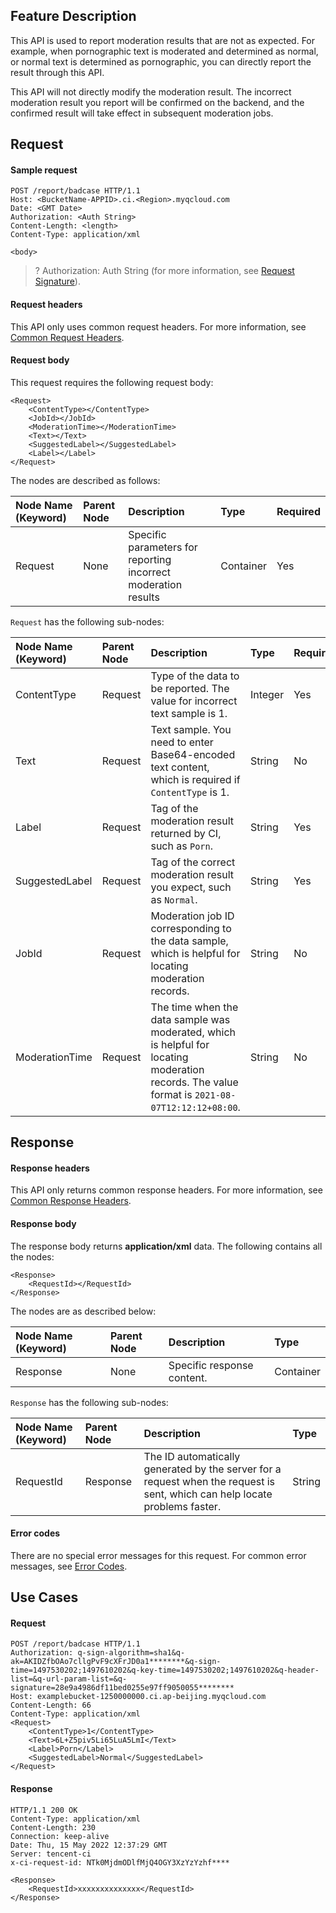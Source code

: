 ## Feature Description

This API is used to report moderation results that are not as expected. For example, when pornographic text is moderated and determined as normal, or normal text is determined as pornographic, you can directly report the result through this API.

This API will not directly modify the moderation result. The incorrect moderation result you report will be confirmed on the backend, and the confirmed result will take effect in subsequent moderation jobs.

## Request

#### Sample request

```
POST /report/badcase HTTP/1.1
Host: <BucketName-APPID>.ci.<Region>.myqcloud.com
Date: <GMT Date>
Authorization: <Auth String>
Content-Length: <length>
Content-Type: application/xml

<body>
```

>? Authorization: Auth String (for more information, see [Request Signature](https://intl.cloud.tencent.com/document/product/436/7778)).
>

#### Request headers

This API only uses common request headers. For more information, see [Common Request Headers](https://intl.cloud.tencent.com/document/product/1045/43609).

#### Request body

This request requires the following request body:

```
<Request>
    <ContentType></ContentType>
    <JobId></JobId>
    <ModerationTime></ModerationTime>
    <Text></Text>
    <SuggestedLabel></SuggestedLabel>
    <Label></Label>
</Request>
```

The nodes are described as follows:

| Node Name (Keyword) | Parent Node | Description | Type | Required |
| :----------------- | :----- | :--------------------- | :-------- | :------- |
| Request | None | Specific parameters for reporting incorrect moderation results | Container | Yes |

`Request` has the following sub-nodes:

| Node Name (Keyword) | Parent Node | Description | Type | Required |
| :----------------- | :------ | :----------------------------------------------------------- | :------ | :------- |
| ContentType | Request | Type of the data to be reported. The value for incorrect text sample is 1. | Integer | Yes |
| Text | Request | Text sample. You need to enter Base64-encoded text content, which is required if `ContentType` is 1. | String | No |
| Label | Request | Tag of the moderation result returned by CI, such as `Porn`. | String | Yes |
| SuggestedLabel | Request | Tag of the correct moderation result you expect, such as `Normal`. | String | Yes |
| JobId | Request | Moderation job ID corresponding to the data sample, which is helpful for locating moderation records. | String | No |
| ModerationTime | Request | The time when the data sample was moderated, which is helpful for locating moderation records. The value format is `2021-08-07T12:12:12+08:00`. | String | No |

## Response

#### Response headers

This API only returns common response headers. For more information, see [Common Response Headers](https://intl.cloud.tencent.com/document/product/1045/43610).

#### Response body

The response body returns **application/xml** data. The following contains all the nodes:

```
<Response>
    <RequestId></RequestId>
</Response>
```

The nodes are as described below:

| Node Name (Keyword) | Parent Node | Description | Type |
| :----------------- | :----- | :----------------- | :-------- |
| Response | None | Specific response content. | Container |

`Response` has the following sub-nodes:

| Node Name (Keyword) | Parent Node | Description | Type |
| :----------------- | :------- | :----------------------------------------------------------- | :----- |
| RequestId | Response | The ID automatically generated by the server for a request when the request is sent, which can help locate problems faster. | String |

#### Error codes

There are no special error messages for this request. For common error messages, see [Error Codes](https://intl.cloud.tencent.com/document/product/1045/43611).

## Use Cases

#### Request

```plaintext
POST /report/badcase HTTP/1.1
Authorization: q-sign-algorithm=sha1&q-ak=AKIDZfbOAo7cllgPvF9cXFrJD0a1********&q-sign-time=1497530202;1497610202&q-key-time=1497530202;1497610202&q-header-list=&q-url-param-list=&q-signature=28e9a4986df11bed0255e97ff9050055********
Host: examplebucket-1250000000.ci.ap-beijing.myqcloud.com
Content-Length: 66
Content-Type: application/xml
<Request>
    <ContentType>1</ContentType>
    <Text>6L+Z5piv5Li65LuA5LmI</Text>
    <Label>Porn</Label>
    <SuggestedLabel>Normal</SuggestedLabel>
</Request>
```

#### Response

```plaintext
HTTP/1.1 200 OK
Content-Type: application/xml
Content-Length: 230
Connection: keep-alive
Date: Thu, 15 May 2022 12:37:29 GMT
Server: tencent-ci
x-ci-request-id: NTk0MjdmODlfMjQ4OGY3XzYzYzhf****

<Response>
    <RequestId>xxxxxxxxxxxxxx</RequestId>
</Response>
```

